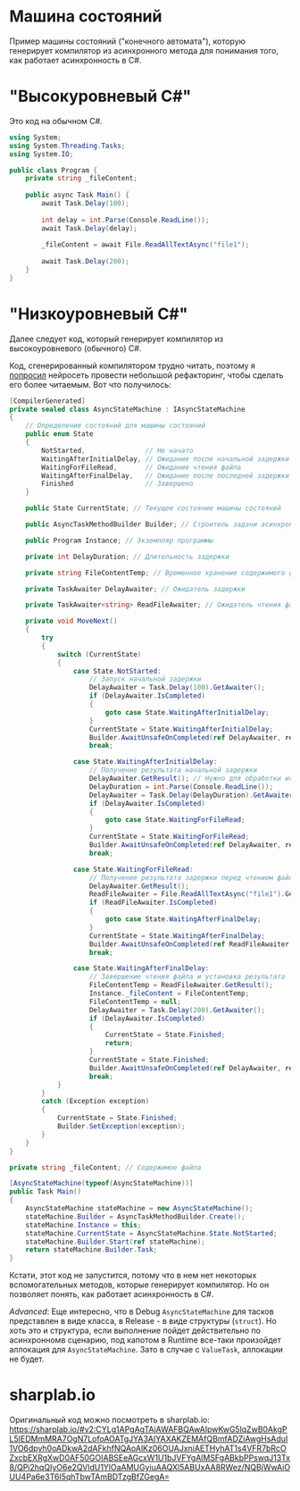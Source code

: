 ﻿# Машина состояний
Пример машины состояний ("конечного автомата"), которую генерирует компилятор из асинхронного метода для понимания того, как работает асинхронность в C#.

# "Высокуровневый C#"
Это код на обычном C#.
```csharp
using System;
using System.Threading.Tasks;
using System.IO;

public class Program {
    private string _fileContent;
    
    public async Task Main() {
        await Task.Delay(100);
        
        int delay = int.Parse(Console.ReadLine());
        await Task.Delay(delay);
        
        _fileContent = await File.ReadAllTextAsync("file1");
        
        await Task.Delay(200);
    }
}
```

# "Низкоуровневый C#"
Далее следует код, который генерирует компилятор из высокоуровневого (обычного) C#.

Код, сгенерированный компилятором трудно читать, поэтому я [попросил](https://chat.openai.com/share/ea94242e-4a09-4f86-9ef5-d881ade02b73) нейросеть провести небольшой рефакторинг, чтобы сделать его более читаемым. Вот что получилось:
```csharp
[CompilerGenerated]
private sealed class AsyncStateMachine : IAsyncStateMachine
{
    // Определение состояний для машины состояний
    public enum State
    {
        NotStarted,               // Не начато
        WaitingAfterInitialDelay, // Ожидание после начальной задержки
        WaitingForFileRead,       // Ожидание чтения файла
        WaitingAfterFinalDelay,   // Ожидание после последней задержки
        Finished                  // Завершено
    }

    public State CurrentState; // Текущее состояние машины состояний

    public AsyncTaskMethodBuilder Builder; // Строитель задачи асинхронного метода

    public Program Instance; // Экземпляр программы

    private int DelayDuration; // Длительность задержки

    private string FileContentTemp; // Временное хранение содержимого файла

    private TaskAwaiter DelayAwaiter; // Ожидатель задержки

    private TaskAwaiter<string> ReadFileAwaiter; // Ожидатель чтения файла

    private void MoveNext()
    {
        try
        {
            switch (CurrentState)
            {
                case State.NotStarted:
                    // Запуск начальной задержки
                    DelayAwaiter = Task.Delay(100).GetAwaiter();
                    if (DelayAwaiter.IsCompleted)
                    {
                        goto case State.WaitingAfterInitialDelay;
                    }
                    CurrentState = State.WaitingAfterInitialDelay;
                    Builder.AwaitUnsafeOnCompleted(ref DelayAwaiter, ref this);
                    break;

                case State.WaitingAfterInitialDelay:
                    // Получение результата начальной задержки
                    DelayAwaiter.GetResult(); // Нужно для обработки исключений, на случай если в асинхронном методе произошла ошибка
                    DelayDuration = int.Parse(Console.ReadLine());
                    DelayAwaiter = Task.Delay(DelayDuration).GetAwaiter();
                    if (DelayAwaiter.IsCompleted)
                    {
                        goto case State.WaitingForFileRead;
                    }
                    CurrentState = State.WaitingForFileRead;
                    Builder.AwaitUnsafeOnCompleted(ref DelayAwaiter, ref this);
                    break;

                case State.WaitingForFileRead:
                    // Получение результата задержки перед чтением файла
                    DelayAwaiter.GetResult();
                    ReadFileAwaiter = File.ReadAllTextAsync("file1").GetAwaiter();
                    if (ReadFileAwaiter.IsCompleted)
                    {
                        goto case State.WaitingAfterFinalDelay;
                    }
                    CurrentState = State.WaitingAfterFinalDelay;
                    Builder.AwaitUnsafeOnCompleted(ref ReadFileAwaiter, ref this);
                    break;

                case State.WaitingAfterFinalDelay:
                    // Завершение чтения файла и установка результата
                    FileContentTemp = ReadFileAwaiter.GetResult();
                    Instance._fileContent = FileContentTemp;
                    FileContentTemp = null;
                    DelayAwaiter = Task.Delay(200).GetAwaiter();
                    if (DelayAwaiter.IsCompleted)
                    {
                        CurrentState = State.Finished;
                        return;
                    }
                    CurrentState = State.Finished;
                    Builder.AwaitUnsafeOnCompleted(ref DelayAwaiter, ref this);
                    break;
            }
        }
        catch (Exception exception)
        {
            CurrentState = State.Finished;
            Builder.SetException(exception);
        }
    }
}

private string _fileContent; // Содержимое файла

[AsyncStateMachine(typeof(AsyncStateMachine))]
public Task Main()
{
    AsyncStateMachine stateMachine = new AsyncStateMachine();
    stateMachine.Builder = AsyncTaskMethodBuilder.Create();
    stateMachine.Instance = this;
    stateMachine.CurrentState = AsyncStateMachine.State.NotStarted;
    stateMachine.Builder.Start(ref stateMachine);
    return stateMachine.Builder.Task;
}
```
Кстати, этот код не запустится, потому что в нем нет некоторых вспомогательных методов, которые генерирует компилятор. Но он позволяет понять, как работает асинхронность в C#.

*Advanced*: Еще интересно, что в Debug `AsyncStateMachine` для тасков представлен в виде класса, в Release - в виде структуры (`struct`). Но хоть это и структура, если выполнение пойдет действительно по асинхронномв сценарию, под капотом в Runtime все-таки произойдет аллокация для `AsyncStateMachine`. Зато в случае с `ValueTask`, аллокации не будет.

# sharplab.io
Оригинальный код можно посмотреть в sharplab.io: https://sharplab.io/#v2:CYLg1APgAgTAjAWAFBQAwAIpwKwG5lqZwB0AkgPL5IEDMmMRA7OgN7LofoAOATgJYA3AIYAXAKZEMAfQBmfADZiAwgHsAduI1VO6dpyh0oADkwA2dAFkhfNQAoAlKz06OUAJxniAETHyhAT1s4VFR7bRcOZxcbEXRgXwD0AF50GOIABSEeAGcxW1U1bJVFYgAlMSFgABkbPPswqJ13Tx8/QPi2hqQIyO6e2QVldU1YlOaAMUGyiuAAQXl5ABUxAA8RWez/NQBjWwAiOUU4Pa6e3T6I5qhTbwTAmBDTzgBfZGegA=